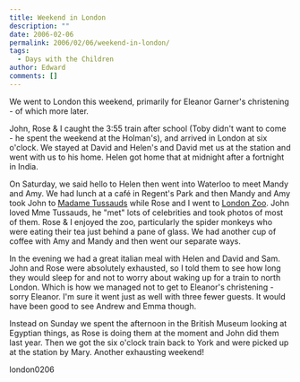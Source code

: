 ```yaml
---
title: Weekend in London
description: ""
date: 2006-02-06
permalink: 2006/02/06/weekend-in-london/
tags:
  - Days with the Children
author: Edward
comments: []
---
```


We went to London this weekend, primarily for Eleanor Garner\'s
christening - of which more later.

John, Rose &amp; I caught the 3:55 train after school (Toby didn\'t want
to come - he spent the weekend at the Holman\'s), and arrived in London
at six o\'clock. We stayed at David and Helen\'s and David met us at the
station and went with us to his home. Helen got home that at midnight
after a fortnight in India.

On Saturday, we said hello to Helen then went into Waterloo to meet
Mandy and Amy. We had lunch at a café in Regent\'s Park and then Mandy
and Amy took John to [Madame Tussauds][1] while Rose and I went to
[London Zoo][2]. John loved Mme Tussauds, he \"met\" lots of celebrities
and took photos of most of them. Rose &amp; I enjoyed the zoo,
particularly the spider monkeys who were eating their tea just behind a
pane of glass. We had another cup of coffee with Amy and Mandy and then
went our separate ways.

In the evening we had a great italian meal with Helen and David and Sam.
John and Rose were absolutely exhausted, so I told them to see how long
they would sleep for and not to worry about waking up for a train to
north London. Which is how we managed not to get to Eleanor\'s
christening - sorry Eleanor. I\'m sure it went just as well with three
fewer guests. It would have been good to see Andrew and Emma though.

Instead on Sunday we spent the afternoon in the British Museum looking
at Egyptian things, as Rose is doing them at the moment and John did
them last year. Then we got the six o\'clock train back to York and were
picked up at the station by Mary. Another exhausting weekend!

<wpg2>london0206</wpg2>



[1]: https://www.madame-tussauds.co.uk/index.asp
[2]: https://www.zsl.org/london-zoo/
